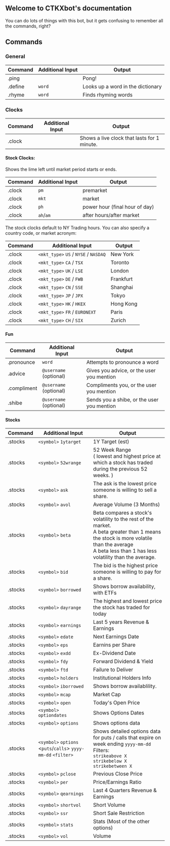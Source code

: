 ## Welcome to CTKXbot's documentation

You can do lots of things with this bot, but it gets confusing to remember all the commands, right?

## Commands

### General

| Command | Additional Input     | Output |
|---------|----------------------|--------|
| .ping   |                      | Pong!  |
| .define | `word`                 | Looks up a word in the dictionary | 
| .rhyme | `word`                  | Finds rhyming words |

### Clocks

| Command  | Additional Input     | Output |
|----------|----------------------|--------|
| .clock   |                      | Shows a live clock that lasts for 1 minute. |

#### Stock Clocks:

Shows the lime left until market period starts or ends.

| Command | Additional Input     | Output |
|---------|----------------------|--------|
| .clock  | `pm`                   | premarket  |
| .clock  | `mkt`                  | market  |
| .clock  | `ph`                  | power hour (final hour of day)  |
| .clock  | `ah`/`am`                  | after hours/after market  |

The stock clocks default to NY Trading hours. You can also specify a country code, or market acronym:

| Command | Additional Input     | Output |
|---------|----------------------|--------| 
| .clock  | `<mkt_type>` `US` / `NYSE` / `NASDAQ` | New York |
| .clock  | `<mkt_type>` `CA` / `TSX`           | Toronto |
| .clock  | `<mkt_type>` `UK` / `LSE`           | London |
| .clock  | `<mkt_type>` `DE` / `FWB`           | Frankfurt |
| .clock  | `<mkt_type>` `CN` / `SSE`           | Shanghai |
| .clock  | `<mkt_type>` `JP` / `JPX`           | Tokyo |
| .clock  | `<mkt_type>` `HK` / `HKEX`          | Hong Kong |
| .clock  | `<mkt_type>` `FR` / `EURONEXT`      | Paris | 
| .clock  | `<mkt_type>` `CH` / `SIX`           | Zurich |

  
#### Fun

| Command | Additional Input     | Output |
|---------|----------------------|--------|
| .pronounce | `word`              | Attempts to pronounce a word |
| .advice | `@username` (optional) | Gives you advice, or the user you mention |
| .compliment | `@username` (optional) | Compliments you, or the user you mention |
| .shibe | `@username` (optional) | Sends you a shibe, or the user you mention |


  
#### Stocks

| Command | Additional Input     | Output |
|---------|----------------------|--------|
| .stocks | `<symbol>` `1ytarget` 	| 1Y Target (est) |
| .stocks | `<symbol>` `52wrange`		| 52 Week Range<br>( lowest and highest price at which a stock has traded during the previous 52 weeks. ) |
| .stocks | `<symbol>` `ask`			| The ask is the lowest price someone is willing to sell a share.  |
| .stocks | `<symbol>` `avol`			| Average Volume (3 Months) |
| .stocks | `<symbol>` `beta`			| Beta compares a stock's volatility to the rest of the market. <br>A beta greater than 1 means the stock is more volatile than the average <br>A beta less than 1 has less volatility than the average. |
| .stocks | `<symbol>` `bid`			| The bid is the highest price someone is willing to pay for a share. |
| .stocks | `<symbol>` `borrowed`		| Shows borrow availability, with ETFs |
| .stocks | `<symbol>` `dayrange`		| The highest and lowest price the stock has traded for today |
| .stocks | `<symbol>` `earnings`		| Last 5 years Revenue & Earnings |
| .stocks | `<symbol>` `edate`		| Next Earnings Date |
| .stocks | `<symbol>` `eps`			| Earnins per Share |
| .stocks | `<symbol>` `exdd`			| Ex-Dividend Date |
| .stocks | `<symbol>` `fdy`			| Forward Dividend & Yield |
| .stocks | `<symbol>` `ftd`			| Failure to Deliver |
| .stocks | `<symbol>` `holders`		| Institutional Holders Info |
| .stocks | `<symbol>` `iborrowed`	| Shows borrow availablility. |
| .stocks | `<symbol>` `mcap`			| Market Cap |
| .stocks | `<symbol>` `open`			| Today's Open Price |
| .stocks | `<symbol>` `optiondates`	| Shows Options Dates |
| .stocks | `<symbol>` `options`		| Shows options data |
| .stocks | `<symbol>` `options`	<`puts`/`calls`> `yyyy-mm-dd` `<filter>`	| Shows detailed options data for puts / calls that expire on week ending `yyyy-mm-dd`<br>Filters:<br>`strikeabove X`<br>`strikebelow X`<br>`strikebetween X`|
| .stocks | `<symbol>` `pclose`		| Previous Close Price |
| .stocks | `<symbol>` `per`			| Price/Earnings Ratio |
| .stocks | `<symbol>` `qearnings`	| Last 4 Quarters Revenue & Earnings |
| .stocks | `<symbol>` `shortvol`		| Short Volume |
| .stocks | `<symbol>` `ssr`			| Short Sale Restriction |
| .stocks | `<symbol>` `stats`		| Stats (Most of the other options) |
| .stocks | `<symbol>` `vol`			| Volume |
